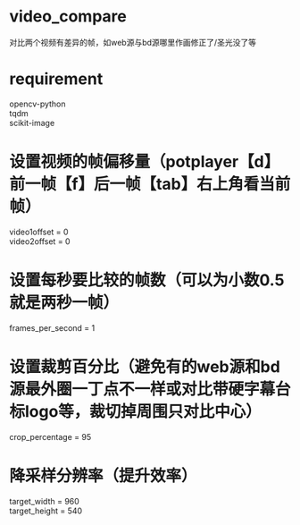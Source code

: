 # video_compare
对比两个视频有差异的帧，如web源与bd源哪里作画修正了/圣光没了等


# requirement
opencv-python  
tqdm  
scikit-image


# 设置视频的帧偏移量（potplayer【d】前一帧【f】后一帧【tab】右上角看当前帧）
video1offset = 0  
video2offset = 0

# 设置每秒要比较的帧数（可以为小数0.5就是两秒一帧）
frames_per_second = 1

# 设置裁剪百分比（避免有的web源和bd源最外圈一丁点不一样或对比带硬字幕台标logo等，裁切掉周围只对比中心）
crop_percentage = 95

# 降采样分辨率（提升效率）
target_width = 960  
target_height = 540

